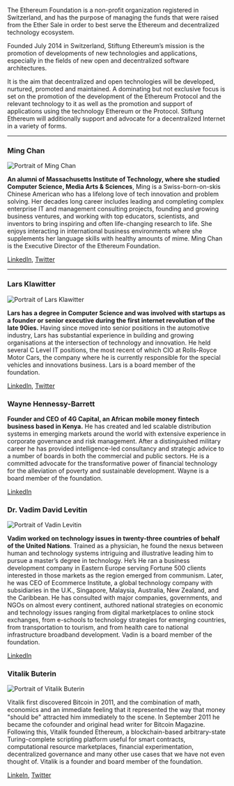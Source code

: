 
The Ethereum Foundation is a non-profit organization registered in Switzerland, and has the purpose of managing the funds that were raised from the Ether Sale in order to best serve the Ethereum and decentralized technology ecosystem.

Founded July 2014 in Switzerland, Stiftung Ethereum’s mission is the promotion of developments of new technologies and applications, especially in the fields of new open and decentralized software architectures. 

It is the aim that decentralized and open technologies will be developed, nurtured, promoted and maintained. A dominating but not exclusive focus is set on the promotion of the development of the Ethereum Protocol and the relevant technology to it as well as the promotion and support of applications using the technology Ethereum or the Protocol. Stiftung Ethereum will additionally support and advocate for a decentralized Internet in a variety of forms.

---

### Ming Chan

![Portrait of Ming Chan](/images/portraits/ming-chan.jpg)

**An alumni of Massachusetts Institute of Technology, where she studied Computer Science, Media Arts & Sciences**, Ming is a Swiss-born-on-skis Chinese American who has a lifelong love of tech innovation and problem solving. Her decades long career includes leading and completing complex enterprise IT and management consulting projects, founding and growing business ventures, and working with top educators, scientists, and inventors to bring inspiring and often life-changing research to life. She enjoys interacting in international business environments where she supplements her language skills with healthy amounts of mime. Ming Chan is the Executive Director of the Ethereum Foundation.

[LinkedIn](https://www.linkedin.com/profile/view?id=8637167&authType=NAME_SEARCH&authToken=sYBX&locale=en_US&srchid=179133991437916802748&srchindex=1&srchtotal=1&trk=vsrp_people_res_name&trkInfo=VSRPsearchId%3A179133991437916802748%2CVSRPtargetId%3A8637167%2CVSRPcmpt%3Aprimary%2CVSRPnm%3Atrue%2CauthType%3ANAME_SEARCH), [Twitter](https://twitter.com/mingchan88)

---

### Lars Klawitter

![Portrait of Lars Klawitter](/images/portraits/lars-klawitter.jpg)

**Lars has a degree in Computer Science and was involved with startups as a founder or senior executive during the first internet revolution of the late 90ies.** Having since moved into senior positions in the automotive industry, Lars has substantial experience in building and growing organisations at the intersection of technology and innovation. He held several C Level IT positions, the most recent of which CIO at Rolls-Royce Motor Cars, the company where he is currently responsible for the special vehicles and innovations business. Lars is a board member of the foundation.

[LinkedIn](https://www.linkedin.com/pub/lars-klawitter/6/337/870), [Twitter](https://twitter.com/larsklawitter)


### Wayne Hennessy-Barrett

**Founder and CEO of 4G Capital, an African mobile money fintech business based in Kenya.**  He has created and led scalable distribution systems in emerging markets around the world with extensive experience in corporate governance and risk management.  After a distinguished military career he has provided intelligence-led consultancy and strategic advice to a number of boards in both the commercial and public sectors.  He is a committed advocate for the transformative power of financial technology for the alleviation of poverty and sustainable development. Wayne is a board member of the foundation.

[LinkedIn](https://www.linkedin.com/profile/view?id=2444816&authType=OPENLINK&authToken=w0xM&locale=en_US&srchid=179133991437918760277&srchindex=1&srchtotal=1&trk=vsrp_people_res_name&trkInfo=VSRPsearchId%3A179133991437918760277%2CVSRPtargetId%3A2444816%2CVSRPcmpt%3Aprimary%2CVSRPnm%3Atrue%2CauthType%3AOPENLINK)

### Dr. Vadim David Levitin

![Portrait of Vadin Levitin](/images/portraits/vadim-levitin.jpg)

**Vadim worked on technology issues in twenty-three countries of behalf of the United Nations**. Trained as a physician, he found the nexus between human and technology systems intriguing and illustrative leading him to pursue a master’s degree in technology.  He’s   He ran a business development company in Eastern Europe serving Fortune 500 clients interested in those markets as the region emerged from communism.  Later, he was CEO of Ecommerce Institute, a global technology company with subsidiaries in the U.K., Singapore, Malaysia, Australia, New Zealand, and the Caribbean.  He has consulted with major companies, governments, and NGOs on almost every continent, authored national strategies on economic and technology issues ranging from digital marketplaces to online stock exchanges, from e-schools to technology strategies for emerging countries, from transportation to tourism, and from health care to national infrastructure broadband development. Vadin is a board member of the foundation.

[LinkedIn](https://www.linkedin.com/pub/dr-vadim-levitin/44/b6/b7)

### Vitalik Buterin

![Portrait of Vitalik Buterin](/images/portraits/vitalik-buterin.jpg)

Vitalik first discovered Bitcoin in 2011, and the combination of math, economics and an immediate feeling that it represented the way that money "should be" attracted him immediately to the scene. In September 2011 he became the cofounder and original head writer for Bitcoin Magazine. Following this, Vitalik founded Ethereum, a blockchain-based arbitrary-state Turing-complete scripting platform useful for smart contracts, computational resource marketplaces, financial experimentation, decentralized governance and many other use cases that we have not even thought of. Vitalik is a founder and board member of the foundation.

[LinkeIn](https://www.linkedin.com/pub/vitalik-buterin/50/a74/267), [Twitter](https://twitter.com/vitalikbuterin)


